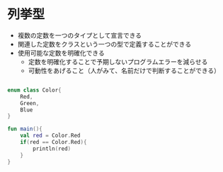 # 列挙型

- 複数の定数を一つのタイプとして宣言できる
- 関連した定数をクラスという一つの型で定義することができる
- 使用可能な定数を明確化できる
  - 定数を明確化することで予期しないプログラムエラーを減らせる
  - 可動性をあげること（人がみて、名前だけで判断することができる）


```kotlin

enum class Color{
    Red,
    Green,
    Blue
}

fun main(){
    val red = Color.Red
    if(red == Color.Red){
        println(red)
    }
}

```